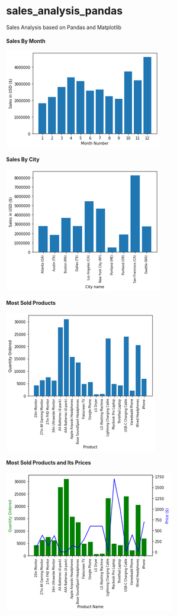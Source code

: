# sales_analysis_pandas
Sales Analysis based on Pandas and Matplotlib

#### Sales By Month
![](images/sales_month.png)

#### Sales By City
![](images/salest_city.png)

#### Most Sold Products
![](images/sales_most_sold_products.png)

#### Most Sold Products and Its Prices
![](images/sales_products_price.png)
